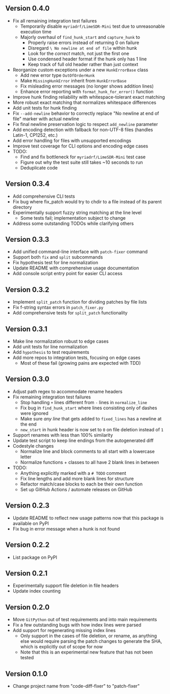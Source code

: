 ## Version 0.4.0
- Fix all remaining integration test failures
  - Temporarily disable `myriadrf/LimeSDR-Mini` test due to unreasonable execution time
  - Majorly overhaul of `find_hunk_start` and `capture_hunk` to
    - Properly raise errors instead of returning 0 on failure
    - Disregard `\ No newline at end of file` within hunk
    - Look for the *correct* match, not just the first one
    - Use condensed header format if the hunk only has 1 line
    - Keep track of full old header rather than just context
- Reorganize custom exceptions under a new `HunkErrorBase` class
  - Add new error type `OutOfOrderHunk`
  - Make `MissingHunkError` inherit from `HunkErrorBase`
  - Fix misleading error messages (no longer shows addition lines)
  - Enhance error reporting with `format_hunk_for_error()` function
- Improve hunk finding reliability with whitespace-tolerant exact matching
- More robust exact matching that normalizes whitespace differences
- Add unit tests for hunk finding
- Fix `--add-newline` behavior to correctly replace "No newline at end of file" marker with actual newline
- Fix final newline preservation logic to respect `add_newline` parameter
- Add encoding detection with fallback for non-UTF-8 files (handles Latin-1, CP1252, etc.)
- Add error handling for files with unsupported encodings
- Improve test coverage for CLI options and encoding edge cases
- TODO:
  - Find and fix bottleneck for `myriadrf/LimeSDR-Mini` test case
  - Figure out why the test suite still takes ~10 seconds to run
  - Deduplicate code

## Version 0.3.4
- Add comprehensive CLI tests
- Fix bug where fix_patch would try to chdir to a file instead of its parent directory
- Experimentally support fuzzy string matching at the line level
  - Some tests fail; implementation subject to change
- Address some outstanding TODOs while clarifying others

## Version 0.3.3
- Add unified command-line interface with `patch-fixer` command
- Support both `fix` and `split` subcommands
- Fix hypothesis test for line normalization
- Update README with comprehensive usage documentation
- Add console script entry point for easier CLI access

## Version 0.3.2
- Implement `split_patch` function for dividing patches by file lists
- Fix f-string syntax errors in `patch_fixer.py`  
- Add comprehensive tests for `split_patch` functionality

## Version 0.3.1
- Make line normalization robust to edge cases
- Add unit tests for line normalization
- Add `hypothesis` to test requirements
- Add more repos to integration tests, focusing on edge cases
  - Most of these fail (growing pains are expected with TDD)

## Version 0.3.0
- Adjust path regex to accommodate rename headers
- Fix remaining integration test failures
  - Stop handling `+` lines different from `-` lines in `normalize_line`
  - Fix bug in `find_hunk_start` where lines consisting only of dashes were ignored
  - Make sure *any line* that gets added to `fixed_lines` has a newline at the end
  - `new_start` in hunk header is now set to `0` on file deletion instead of `1`
- Support renames with less than 100% similarity
- Update test script to keep line endings from the autogenerated diff
- Codestyle changes
  - Normalize line and block comments to all start with a lowercase letter
  - Normalize functions + classes to all have 2 blank lines in between
- TODO:
  - Anything explicitly marked with a `# TODO` comment
  - Fix line lengths and add more blank lines for structure
  - Refactor match/case blocks to each be their own function
  - Set up GitHub Actions / automate releases on GitHub

## Version 0.2.3
- Update README to reflect new usage patterns now that this package is available on PyPI
- Fix bug in error message when a hunk is not found

## Version 0.2.2
- List package on PyPI

## Version 0.2.1
- Experimentally support file deletion in file headers
- Update index counting

## Version 0.2.0
- Move `GitPython` out of test requirements and into main requirements
- Fix a few outstanding bugs with how index lines were parsed
- Add support for regenerating missing index lines
  - Only support in the cases of file deletion, or rename, 
  as anything else would require parsing the patch changes to generate 
  the SHA, which is explicitly out of scope for now
  - Note that this is an experimental new feature that has not been tested

## Version 0.1.0
- Change project name from "code-diff-fixer" to "patch-fixer"
